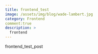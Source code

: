 ```yaml
---
title: frontend_test
image: /assets/img/blog/wade-lambert.jpg
category: Frontend
comment:true
description: >
  frontend
---
```


frontend_test_post